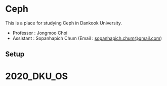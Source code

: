 # Ceph

This is a place for studying Ceph in Dankook University.
- Professor : Jongmoo Choi
- Assistant : Sopanhapich Chum (Email : sopanhapich.chum@gmail.com)

## Setup
# 2020_DKU_OS


  
